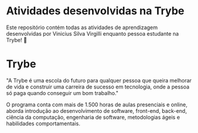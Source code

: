 # Atividades desenvolvidas na Trybe 

Este repositório contém todas as atividades de aprendizagem desenvolvidas por Vinicius Silva Virgilli enquanto pessoa estudante na Trybe! :rocket:

# Trybe

"A Trybe é uma escola do futuro para qualquer pessoa que queira melhorar de vida e construir uma carreira de sucesso em tecnologia, onde a pessoa só paga quando conseguir um bom trabalho."

O programa conta com mais de 1.500 horas de aulas presenciais e online, aborda introdução ao desenvolvimento de software, front-end, back-end, ciência da computação, engenharia de software, metodologias ágeis e habilidades comportamentais.

